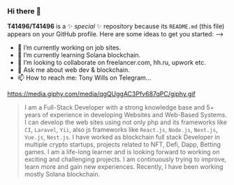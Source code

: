 ### Hi there 👋

**T41496/T41496** is a ✨ _special_ ✨ repository because its `README.md` (this file) appears on your GitHub profile.
Here are some ideas to get you started:
-->
- 🔭 I’m currently working on job sites.
- 🌱 I’m currently learning Solana blockchain.
- 👯 I’m looking to collaborate on freelancer.com, hh.ru, upwork etc.
- 💬 Ask me about web dev & blockchain.
- 📫 How to reach me: Tony Wills on Telegram...
<!--
- 🤔 I’m looking for help with ...
- 😄 Pronouns: ...
- ⚡ Fun fact: ...
-->
<img>https://media.giphy.com/media/qgQUggAC3Pfv687qPC/giphy.gif</img>

>I am a Full-Stack Developer with a strong knowledge base and 5+ years of experience in developing Websites and Web-Based Systems.
I can develop the web sites using not only php and its frameworks like `CI`, `Laravel`, `Yii`, also js frameworks like `React.js`, `Node.js`, `Next.js`, `Vue.js`, `Nest.js`.
I have worked as blockchain full stack Developer in multiple crypto startups, projects related to NFT, Defi, Dapp, Betting games.
I am a life-long learner and is looking forward to working on exciting and challenging projects. I am continuously trying to improve, learn more and gain new experiences. Recently, I have been working mostly Solana blockchain.

